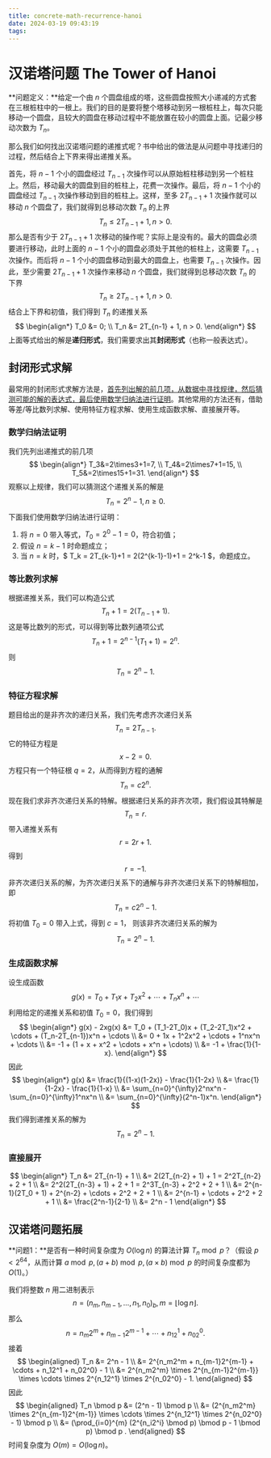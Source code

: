 ```yaml
---
title: concrete-math-recurrence-hanoi
date: 2024-03-19 09:43:19
tags:
---
```


# 汉诺塔问题 The Tower of Hanoi

**问题定义：**给定一个由 $n$ 个圆盘组成的塔，这些圆盘按照大小递减的方式套在三根桩柱中的一根上。我们的目的是要将整个塔移动到另一根桩柱上，每次只能移动一个圆盘，且较大的圆盘在移动过程中不能放置在较小的圆盘上面。记最少移动次数为 $T_n$。

那么我们如何找出汉诺塔问题的递推式呢？书中给出的做法是从问题中寻找递归的过程，然后结合上下界来得出递推关系。

首先，将 $n-1$ 个小的圆盘经过 $T_{n-1}$ 次操作可以从原始桩柱移动到另一个桩柱上。然后，移动最大的圆盘到目的桩柱上，花费一次操作。最后，将 $n-1$ 个小的圆盘经过 $T_{n-1}$ 次操作移动到目的桩柱上。这样，至多 $2T_{n-1}+1$ 次操作就可以移动 $n$ 个圆盘了，我们就得到总移动次数 $T_n$ 的上界
$$
T_n \leq 2T_{n-1} + 1, n > 0.
$$
那么是否有少于 $2T_{n-1}+1$ 次移动的操作呢？实际上是没有的。最大的圆盘必须要进行移动，此时上面的 $n-1$ 个小的圆盘必须处于其他的桩柱上，这需要 $T_{n-1}$ 次操作。而后将 $n-1$ 个小的圆盘移动到最大的圆盘上，也需要 $T_{n-1}$ 次操作。因此，至少需要 $2T_{n-1}+1$ 次操作来移动 $n$ 个圆盘，我们就得到总移动次数 $T_n$ 的下界
$$
T_n \geq 2T_{n-1} + 1, n > 0.
$$
结合上下界和初值，我们得到 $T_n$ 的递推关系
$$
\begin{align*}
T_0 &= 0; \\
T_n &= 2T_{n-1} + 1, n > 0.
\end{align*}
$$
上面等式给出的解是**递归形式**，我们需要求出其**封闭形式**（也称一般表达式）。



## 封闭形式求解

最常用的封闭形式求解方法是，<u>首先列出解的前几项，从数据中寻找规律，然后猜测可能的解的表达式，最后使用数学归纳法进行证明</u>。其他常用的方法还有，借助等差/等比数列求解、使用特征方程求解、使用生成函数求解、直接展开等。

### **数学归纳法证明**

我们先列出递推式的前几项
$$
\begin{align*}
T_3&=2\times3+1=7, \\
T_4&=2\times7+1=15, \\
T_5&=2\times15+1=31.
\end{align*}
$$
观察以上规律，我们可以猜测这个递推关系的解是
$$
T_n=2^n-1, n\geq0.
$$
下面我们使用数学归纳法进行证明：

1. 将 $n=0$ 带入等式，$T_0=2^0-1=0$，符合初值；
2. 假设 $n=k-1$ 时命题成立；
3. 当 $n=k$ 时，$ T_k = 2T_{k-1}+1 = 2(2^{k-1}-1)+1 = 2^k-1 $，命题成立。

### 等比数列求解

根据递推关系，我们可以构造公式
$$
T_n+1=2(T_{n-1}+1).
$$
 这是等比数列的形式，可以得到等比数列通项公式
$$
T_n+1=2^{n-1}(T_1+1)=2^n.
$$
则
$$
T_n=2^n-1.
$$

### 特征方程求解

题目给出的是非齐次的递归关系，我们先考虑齐次递归关系
$$
T_n = 2T_{n-1}.
$$
它的特征方程是
$$
x-2=0.
$$
方程只有一个特征根 $q=2$，从而得到方程的通解
$$
T_n = c2^n.
$$
现在我们求非齐次递归关系的特解。根据递归关系的非齐次项，我们假设其特解是
$$
T_n = r.
$$
带入递推关系有
$$
r = 2r + 1.
$$
得到
$$
r = -1.
$$
非齐次递归关系的解，为齐次递归关系下的通解与非齐次递归关系下的特解相加，即
$$
T_n = c2^n - 1.
$$
将初值 $T_0 = 0$ 带入上式，得到 $c=1$， 则该非齐次递归关系的解为
$$
T_n = 2^n - 1.
$$

### 生成函数求解

设生成函数
$$
g(x) = T_0 + T_1x + T_2x^2 + \cdots + T_nx^n + \cdots
$$
利用给定的递推关系和初值 $T_0=0$，我们得到
$$
\begin{align*}
g(x) - 2xg(x) &= T_0 + (T_1-2T_0)x + (T_2-2T_1)x^2 + \cdots + (T_n-2T_{n-1})x^n + \cdots \\
&= 0 + 1x + 1^2x^2 + \cdots + 1^nx^n + \cdots \\
&= -1 + (1 + x + x^2 + \cdots + x^n + \cdots) \\
&= -1 + \frac{1}{1-x}.
\end{align*}
$$
因此
$$
\begin{align*}
g(x) &= \frac{1}{(1-x)(1-2x)} - \frac{1}{1-2x} \\
&= \frac{1}{1-2x} - \frac{1}{1-x} \\
&= \sum_{n=0}^{\infty}2^nx^n - \sum_{n=0}^{\infty}1^nx^n \\
&= \sum_{n=0}^{\infty}(2^n-1)x^n.
\end{align*}
$$
我们得到递推关系的解为
$$
T_n = 2^n - 1.
$$

### 直接展开

$$
\begin{align*}
T_n &= 2T_{n-1} + 1 \\
&= 2(2T_{n-2} + 1) + 1 = 2^2T_{n-2} + 2 + 1 \\
&= 2^2(2T_{n-3} + 1) + 2 + 1 = 2^3T_{n-3} + 2^2 + 2 + 1 \\
&= 2^{n-1}(2T_0 + 1) + 2^{n-2} + \cdots + 2^2 + 2 + 1 \\
&= 2^{n-1} + \cdots + 2^2 + 2 + 1 \\
&= \frac{2^n-1}{2-1} \\
&= 2^n - 1
\end{align*}
$$

## 汉诺塔问题拓展

**问题1：**是否有一种时间复杂度为 $O(\log{n})$ 的算法计算 $T_n \bmod p$？（假设 $p<2^{64}$，从而计算 $a \bmod p, (a+b) \bmod p, (a \times b) \bmod p$ 的时间复杂度都为 $O(1)$。）

我们将整数 $n$ 用二进制表示
$$
n = (n_m,n_{m-1},...,n_1,n_0)_b, m = \lfloor \log n \rfloor.
$$
那么
$$
n = n_m2^m + n_{m-1}2^{m-1} + \cdots + n_12^1 + n_02^0.
$$
接着
$$
\begin{aligned}
T_n &= 2^n - 1 \\
&= 2^{n_m2^m + n_{m-1}2^{m-1} + \cdots + n_12^1 + n_02^0} - 1 \\
&= 2^{n_m2^m} \times 2^{n_{m-1}2^{m-1}} \times \cdots \times 2^{n_12^1} \times 2^{n_02^0} - 1.
\end{aligned}
$$
因此
$$
\begin{aligned}
T_n \bmod p &= (2^n - 1) \bmod p \\
&= (2^{n_m2^m} \times 2^{n_{m-1}2^{m-1}} \times \cdots \times 2^{n_12^1} \times 2^{n_02^0} - 1) \bmod p \\
&= (\prod_{i=0}^{m} (2^{n_i2^i} \bmod p) \bmod p - 1 \bmod p) \bmod p .
\end{aligned}
$$
时间复杂度为 $O(m)=O(\log{n})$。
